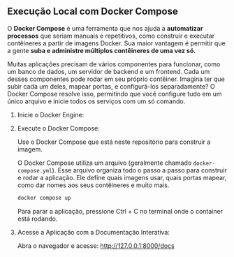 ## Execução Local com Docker Compose

O **Docker Compose** é uma ferramenta que nos ajuda a **automatizar processos** que seriam manuais e repetitivos, como construir e executar contêineres a partir de imagens Docker. Sua maior vantagem é permitir que a gente **suba e administre múltiplos contêineres de uma vez só.**

Muitas aplicações precisam de vários componentes para funcionar, como um banco de dados, um servidor de backend e um frontend. Cada um desses componentes pode rodar em seu próprio contêiner. Imagina ter que subir cada um deles, mapear portas, e configurá-los separadamente? O Docker Compose resolve isso, permitindo que você configure tudo em um único arquivo e inicie todos os serviços com um só comando.

1. Inicie o Docker Engine:

2. Execute o Docker Compose:

   Use o Docker Compose que está neste repositório para construir a imagem.

   O Docker Compose utiliza um arquivo (geralmente chamado `docker-compose.yml`). Esse arquivo organiza todo o passo a passo para construir e rodar a aplicação.        Ele define quais imagens usar, quais portas mapear, como dar nomes aos seus contêineres e muito mais.

    ```sh
    docker compose up
    ```

    Para parar a aplicação, pressione Ctrl + C no terminal onde o container está rodando.

3. Acesse a Aplicação com a Documentação Interativa:

   Abra o navegador e acesse: http://127.0.0.1:8000/docs
